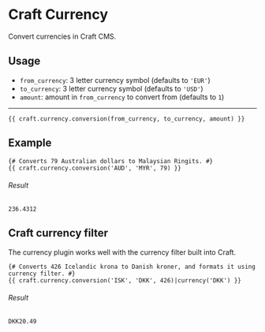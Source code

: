 # Craft Currency

Convert currencies in Craft CMS.

## Usage

* `from_currency`: 3 letter currency symbol (defaults to `'EUR'`)
* `to_currency`: 3 letter currency symbol (defaults to `'USD'`)
* `amount`: amount in `from_currency` to convert from (defaults to `1`)

***

	{{ craft.currency.conversion(from_currency, to_currency, amount) }}

## Example

	{# Converts 79 Australian dollars to Malaysian Ringits. #}
	{{ craft.currency.conversion('AUD', 'MYR', 79) }}

###### Result

	236.4312

## Craft currency filter

The currency plugin works well with the currency filter built into Craft.

	{# Converts 426 Icelandic krona to Danish kroner, and formats it using currency filter. #}
	{{ craft.currency.conversion('ISK', 'DKK', 426)|currency('DKK') }}

###### Result

	DKK20.49